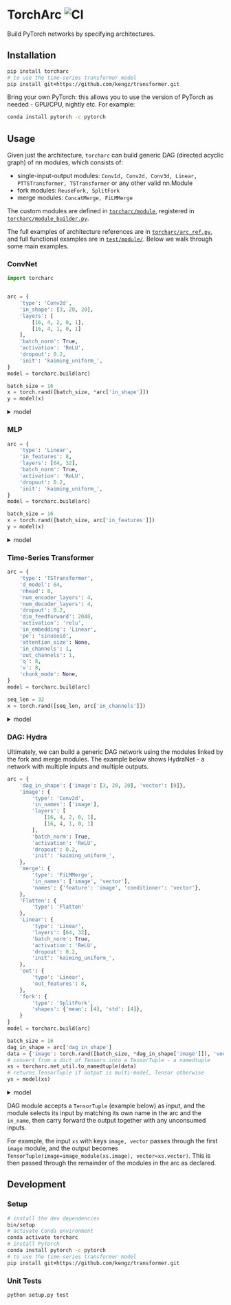 # TorchArc ![CI](https://github.com/kengz/torcharc/workflows/CI/badge.svg)
Build PyTorch networks by specifying architectures.

## Installation

```bash
pip install torcharc
# to use the time-series transformer model
pip install git+https://github.com/kengz/transformer.git
```

Bring your own PyTorch: this allows you to use the version of PyTorch as needed - GPU/CPU, nightly etc. For example:

```bash
conda install pytorch -c pytorch
```

## Usage

Given just the architecture, `torcharc` can build generic DAG (directed acyclic graph) of nn modules, which consists of:
- single-input-output modules: `Conv1d, Conv2d, Conv3d, Linear, PTTSTransformer, TSTransformer` or any other valid nn.Module
- fork modules: `ReuseFork, SplitFork`
- merge modules: `ConcatMerge, FiLMMerge`

The custom modules are defined in [`torcharc/module`](https://github.com/kengz/torcharc/tree/master/torcharc/module), registered in [`torcharc/module_builder.py`](https://github.com/kengz/torcharc/blob/master/torcharc/module_builder.py).


The full examples of architecture references are in [`torcharc/arc_ref.py`](https://github.com/kengz/torcharc/blob/master/torcharc/arc_ref.py), and full functional examples are in [`test/module/`](https://github.com/kengz/torcharc/tree/master/test/module). Below we walk through some main examples.


### ConvNet

```python
import torcharc


arc = {
    'type': 'Conv2d',
    'in_shape': [3, 20, 20],
    'layers': [
        [16, 4, 2, 0, 1],
        [16, 4, 1, 0, 1]
    ],
    'batch_norm': True,
    'activation': 'ReLU',
    'dropout': 0.2,
    'init': 'kaiming_uniform_',
}
model = torcharc.build(arc)

batch_size = 16
x = torch.rand([batch_size, *arc['in_shape']])
y = model(x)
```

<details><summary>model</summary>
<p>

```
Sequential(
  (0): Conv2d(3, 16, kernel_size=(4, 4), stride=(2, 2))
  (1): BatchNorm2d(16, eps=1e-05, momentum=0.1, affine=True, track_running_stats=True)
  (2): ReLU()
  (3): Dropout2d(p=0.2, inplace=False)
  (4): Conv2d(16, 16, kernel_size=(4, 4), stride=(1, 1))
  (5): BatchNorm2d(16, eps=1e-05, momentum=0.1, affine=True, track_running_stats=True)
  (6): ReLU()
  (7): Dropout2d(p=0.2, inplace=False)
)
```

</p>
</details>


### MLP

```python
arc = {
    'type': 'Linear',
    'in_features': 8,
    'layers': [64, 32],
    'batch_norm': True,
    'activation': 'ReLU',
    'dropout': 0.2,
    'init': 'kaiming_uniform_',
}
model = torcharc.build(arc)

batch_size = 16
x = torch.rand([batch_size, arc['in_features']])
y = model(x)
```

<details><summary>model</summary>
<p>

```
Sequential(
  (0): Linear(in_features=8, out_features=64, bias=True)
  (1): BatchNorm1d(64, eps=1e-05, momentum=0.1, affine=True, track_running_stats=True)
  (2): ReLU()
  (3): Dropout(p=0.2, inplace=False)
  (4): Linear(in_features=64, out_features=32, bias=True)
  (5): BatchNorm1d(32, eps=1e-05, momentum=0.1, affine=True, track_running_stats=True)
  (6): ReLU()
  (7): Dropout(p=0.2, inplace=False)
)
```

</p>
</details>


### Time-Series Transformer

```python
arc = {
    'type': 'TSTransformer',
    'd_model': 64,
    'nhead': 8,
    'num_encoder_layers': 4,
    'num_decoder_layers': 4,
    'dropout': 0.2,
    'dim_feedforward': 2048,
    'activation': 'relu',
    'in_embedding': 'Linear',
    'pe': 'sinusoid',
    'attention_size': None,
    'in_channels': 1,
    'out_channels': 1,
    'q': 8,
    'v': 8,
    'chunk_mode': None,
}
model = torcharc.build(arc)

seq_len = 32
x = torch.rand([seq_len, arc['in_channels']])
```

<details><summary>model</summary>
<p>

```
TSTransformer(
  (in_embedding): Linear(in_features=1, out_features=64, bias=True)
  (pe): SinusoidPE(
    (dropout): Dropout(p=0.1, inplace=False)
  )
  (encoders): Sequential(
    (0): Encoder(
      (_selfAttention): MultiHeadAttention(
        (_W_q): Linear(in_features=64, out_features=64, bias=True)
        (_W_k): Linear(in_features=64, out_features=64, bias=True)
        (_W_v): Linear(in_features=64, out_features=64, bias=True)
        (_W_o): Linear(in_features=64, out_features=64, bias=True)
      )
      (_feedForward): PositionwiseFeedForward(
        (_linear1): Linear(in_features=64, out_features=2048, bias=True)
        (_linear2): Linear(in_features=2048, out_features=64, bias=True)
      )
      (_layerNorm1): LayerNorm((64,), eps=1e-05, elementwise_affine=True)
      (_layerNorm2): LayerNorm((64,), eps=1e-05, elementwise_affine=True)
      (_dropout): Dropout(p=0.2, inplace=False)
    )
    (1): Encoder(
      (_selfAttention): MultiHeadAttention(
        (_W_q): Linear(in_features=64, out_features=64, bias=True)
        (_W_k): Linear(in_features=64, out_features=64, bias=True)
        (_W_v): Linear(in_features=64, out_features=64, bias=True)
        (_W_o): Linear(in_features=64, out_features=64, bias=True)
      )
      (_feedForward): PositionwiseFeedForward(
        (_linear1): Linear(in_features=64, out_features=2048, bias=True)
        (_linear2): Linear(in_features=2048, out_features=64, bias=True)
      )
      (_layerNorm1): LayerNorm((64,), eps=1e-05, elementwise_affine=True)
      (_layerNorm2): LayerNorm((64,), eps=1e-05, elementwise_affine=True)
      (_dropout): Dropout(p=0.2, inplace=False)
    )
    (2): Encoder(
      (_selfAttention): MultiHeadAttention(
        (_W_q): Linear(in_features=64, out_features=64, bias=True)
        (_W_k): Linear(in_features=64, out_features=64, bias=True)
        (_W_v): Linear(in_features=64, out_features=64, bias=True)
        (_W_o): Linear(in_features=64, out_features=64, bias=True)
      )
      (_feedForward): PositionwiseFeedForward(
        (_linear1): Linear(in_features=64, out_features=2048, bias=True)
        (_linear2): Linear(in_features=2048, out_features=64, bias=True)
      )
      (_layerNorm1): LayerNorm((64,), eps=1e-05, elementwise_affine=True)
      (_layerNorm2): LayerNorm((64,), eps=1e-05, elementwise_affine=True)
      (_dropout): Dropout(p=0.2, inplace=False)
    )
    (3): Encoder(
      (_selfAttention): MultiHeadAttention(
        (_W_q): Linear(in_features=64, out_features=64, bias=True)
        (_W_k): Linear(in_features=64, out_features=64, bias=True)
        (_W_v): Linear(in_features=64, out_features=64, bias=True)
        (_W_o): Linear(in_features=64, out_features=64, bias=True)
      )
      (_feedForward): PositionwiseFeedForward(
        (_linear1): Linear(in_features=64, out_features=2048, bias=True)
        (_linear2): Linear(in_features=2048, out_features=64, bias=True)
      )
      (_layerNorm1): LayerNorm((64,), eps=1e-05, elementwise_affine=True)
      (_layerNorm2): LayerNorm((64,), eps=1e-05, elementwise_affine=True)
      (_dropout): Dropout(p=0.2, inplace=False)
    )
  )
  (decoders): ModuleList(
    (0): Decoder(
      (_selfAttention): MultiHeadAttention(
        (_W_q): Linear(in_features=64, out_features=64, bias=True)
        (_W_k): Linear(in_features=64, out_features=64, bias=True)
        (_W_v): Linear(in_features=64, out_features=64, bias=True)
        (_W_o): Linear(in_features=64, out_features=64, bias=True)
      )
      (_encoderDecoderAttention): MultiHeadAttention(
        (_W_q): Linear(in_features=64, out_features=64, bias=True)
        (_W_k): Linear(in_features=64, out_features=64, bias=True)
        (_W_v): Linear(in_features=64, out_features=64, bias=True)
        (_W_o): Linear(in_features=64, out_features=64, bias=True)
      )
      (_feedForward): PositionwiseFeedForward(
        (_linear1): Linear(in_features=64, out_features=2048, bias=True)
        (_linear2): Linear(in_features=2048, out_features=64, bias=True)
      )
      (_layerNorm1): LayerNorm((64,), eps=1e-05, elementwise_affine=True)
      (_layerNorm2): LayerNorm((64,), eps=1e-05, elementwise_affine=True)
      (_layerNorm3): LayerNorm((64,), eps=1e-05, elementwise_affine=True)
      (_dropout): Dropout(p=0.2, inplace=False)
    )
    (1): Decoder(
      (_selfAttention): MultiHeadAttention(
        (_W_q): Linear(in_features=64, out_features=64, bias=True)
        (_W_k): Linear(in_features=64, out_features=64, bias=True)
        (_W_v): Linear(in_features=64, out_features=64, bias=True)
        (_W_o): Linear(in_features=64, out_features=64, bias=True)
      )
      (_encoderDecoderAttention): MultiHeadAttention(
        (_W_q): Linear(in_features=64, out_features=64, bias=True)
        (_W_k): Linear(in_features=64, out_features=64, bias=True)
        (_W_v): Linear(in_features=64, out_features=64, bias=True)
        (_W_o): Linear(in_features=64, out_features=64, bias=True)
      )
      (_feedForward): PositionwiseFeedForward(
        (_linear1): Linear(in_features=64, out_features=2048, bias=True)
        (_linear2): Linear(in_features=2048, out_features=64, bias=True)
      )
      (_layerNorm1): LayerNorm((64,), eps=1e-05, elementwise_affine=True)
      (_layerNorm2): LayerNorm((64,), eps=1e-05, elementwise_affine=True)
      (_layerNorm3): LayerNorm((64,), eps=1e-05, elementwise_affine=True)
      (_dropout): Dropout(p=0.2, inplace=False)
    )
    (2): Decoder(
      (_selfAttention): MultiHeadAttention(
        (_W_q): Linear(in_features=64, out_features=64, bias=True)
        (_W_k): Linear(in_features=64, out_features=64, bias=True)
        (_W_v): Linear(in_features=64, out_features=64, bias=True)
        (_W_o): Linear(in_features=64, out_features=64, bias=True)
      )
      (_encoderDecoderAttention): MultiHeadAttention(
        (_W_q): Linear(in_features=64, out_features=64, bias=True)
        (_W_k): Linear(in_features=64, out_features=64, bias=True)
        (_W_v): Linear(in_features=64, out_features=64, bias=True)
        (_W_o): Linear(in_features=64, out_features=64, bias=True)
      )
      (_feedForward): PositionwiseFeedForward(
        (_linear1): Linear(in_features=64, out_features=2048, bias=True)
        (_linear2): Linear(in_features=2048, out_features=64, bias=True)
      )
      (_layerNorm1): LayerNorm((64,), eps=1e-05, elementwise_affine=True)
      (_layerNorm2): LayerNorm((64,), eps=1e-05, elementwise_affine=True)
      (_layerNorm3): LayerNorm((64,), eps=1e-05, elementwise_affine=True)
      (_dropout): Dropout(p=0.2, inplace=False)
    )
    (3): Decoder(
      (_selfAttention): MultiHeadAttention(
        (_W_q): Linear(in_features=64, out_features=64, bias=True)
        (_W_k): Linear(in_features=64, out_features=64, bias=True)
        (_W_v): Linear(in_features=64, out_features=64, bias=True)
        (_W_o): Linear(in_features=64, out_features=64, bias=True)
      )
      (_encoderDecoderAttention): MultiHeadAttention(
        (_W_q): Linear(in_features=64, out_features=64, bias=True)
        (_W_k): Linear(in_features=64, out_features=64, bias=True)
        (_W_v): Linear(in_features=64, out_features=64, bias=True)
        (_W_o): Linear(in_features=64, out_features=64, bias=True)
      )
      (_feedForward): PositionwiseFeedForward(
        (_linear1): Linear(in_features=64, out_features=2048, bias=True)
        (_linear2): Linear(in_features=2048, out_features=64, bias=True)
      )
      (_layerNorm1): LayerNorm((64,), eps=1e-05, elementwise_affine=True)
      (_layerNorm2): LayerNorm((64,), eps=1e-05, elementwise_affine=True)
      (_layerNorm3): LayerNorm((64,), eps=1e-05, elementwise_affine=True)
      (_dropout): Dropout(p=0.2, inplace=False)
    )
  )
  (out_linear): Linear(in_features=64, out_features=1, bias=True)
)
```

</p>
</details>


### DAG: Hydra

Ultimately, we can build a generic DAG network using the modules linked by the fork and merge modules. The example below shows HydraNet - a network with multiple inputs and multiple outputs.

```python
arc = {
    'dag_in_shape': {'image': [3, 20, 20], 'vector': [8]},
    'image': {
        'type': 'Conv2d',
        'in_names': ['image'],
        'layers': [
            [16, 4, 2, 0, 1],
            [16, 4, 1, 0, 1]
        ],
        'batch_norm': True,
        'activation': 'ReLU',
        'dropout': 0.2,
        'init': 'kaiming_uniform_',
    },
    'merge': {
        'type': 'FiLMMerge',
        'in_names': ['image', 'vector'],
        'names': {'feature': 'image', 'conditioner': 'vector'},
    },
    'Flatten': {
        'type': 'Flatten'
    },
    'Linear': {
        'type': 'Linear',
        'layers': [64, 32],
        'batch_norm': True,
        'activation': 'ReLU',
        'dropout': 0.2,
        'init': 'kaiming_uniform_',
    },
    'out': {
        'type': 'Linear',
        'out_features': 8,
    },
    'fork': {
        'type': 'SplitFork',
        'shapes': {'mean': [4], 'std': [4]},
    }
}
model = torcharc.build(arc)

batch_size = 16
dag_in_shape = arc['dag_in_shape']
data = {'image': torch.rand([batch_size, *dag_in_shape['image']]), 'vector': torch.rand([batch_size, *dag_in_shape['vector']])}
# convert from a dict of Tensors into a TensorTuple - a namedtuple
xs = torcharc.net_util.to_namedtuple(data)
# returns TensorTuple if output is multi-model, Tensor otherwise
ys = model(xs)
```

<details><summary>model</summary>
<p>

```
DAGNet(
  (module_dict): ModuleDict(
    (image): Sequential(
      (0): Conv2d(3, 16, kernel_size=(4, 4), stride=(2, 2))
      (1): BatchNorm2d(16, eps=1e-05, momentum=0.1, affine=True, track_running_stats=True)
      (2): ReLU()
      (3): Dropout2d(p=0.2, inplace=False)
      (4): Conv2d(16, 16, kernel_size=(4, 4), stride=(1, 1))
      (5): BatchNorm2d(16, eps=1e-05, momentum=0.1, affine=True, track_running_stats=True)
      (6): ReLU()
      (7): Dropout2d(p=0.2, inplace=False)
    )
    (merge): FiLMMerge(
      (conditioner_scale): Linear(in_features=8, out_features=16, bias=True)
      (conditioner_shift): Linear(in_features=8, out_features=16, bias=True)
    )
    (Flatten): Flatten()
    (Linear): Sequential(
      (0): Linear(in_features=576, out_features=64, bias=True)
      (1): BatchNorm1d(64, eps=1e-05, momentum=0.1, affine=True, track_running_stats=True)
      (2): ReLU()
      (3): Dropout(p=0.2, inplace=False)
      (4): Linear(in_features=64, out_features=32, bias=True)
      (5): BatchNorm1d(32, eps=1e-05, momentum=0.1, affine=True, track_running_stats=True)
      (6): ReLU()
      (7): Dropout(p=0.2, inplace=False)
    )
    (out): Linear(in_features=32, out_features=8, bias=True)
    (fork): SplitFork()
  )
)
```

</p>
</details>

DAG module accepts a `TensorTuple` (example below) as input, and the module selects its input by matching its own name in the arc and the `in_name`, then carry forward the output together with any unconsumed inputs.

For example, the input `xs` with keys `image, vector` passes through the first `image` module, and the output becomes `TensorTuple(image=image_module(xs.image), vector=xs.vector)`. This is then passed through the remainder of the modules in the arc as declared.

## Development

### Setup

```bash
# install the dev dependencies
bin/setup
# activate Conda environment
conda activate torcharc
# install PyTorch
conda install pytorch -c pytorch
# to use the time-series transformer model
pip install git+https://github.com/kengz/transformer.git
```

### Unit Tests

```bash
python setup.py test
```
